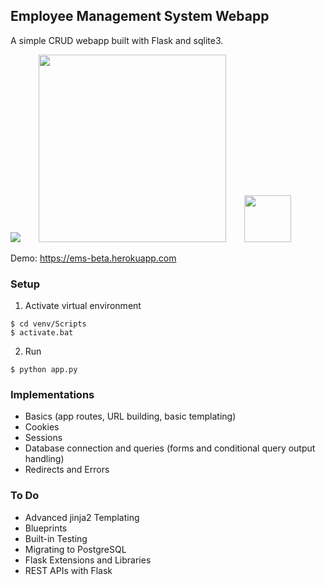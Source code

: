 ## Employee Management System Webapp
A simple CRUD webapp built with Flask and sqlite3.

<span style="display:inline-block;">
<img src="https://upload.wikimedia.org/wikipedia/commons/c/c3/Python-logo-notext.svg"> &emsp;&ensp;
<img src="https://upload.wikimedia.org/wikipedia/commons/3/3c/Flask_logo.svg" width="300px"> &emsp;&ensp;
<img src="https://cdn.worldvectorlogo.com/logos/heroku.svg" width="75px">
</span>
<br>

Demo: https://ems-beta.herokuapp.com

### Setup
1. Activate virtual environment
```
$ cd venv/Scripts
$ activate.bat
```
2. Run
```
$ python app.py
```

### Implementations
- Basics (app routes, URL building, basic templating)
- Cookies
- Sessions
- Database connection and queries (forms and conditional query output handling)
- Redirects and Errors

### To Do
- Advanced jinja2 Templating
- Blueprints
- Built-in Testing
- Migrating to PostgreSQL
- Flask Extensions and Libraries
- REST APIs with Flask
